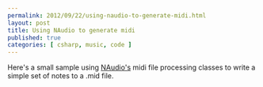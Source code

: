 ```yaml
---
permalink: 2012/09/22/using-naudio-to-generate-midi.html
layout: post
title: Using NAudio to generate midi
published: true
categories: [ csharp, music, code ]
---
```


Here's a small sample using <a href="https://github.com/naudio/NAudio" alt="link to NAudio site">NAudio's</a> midi 
file processing classes to write a simple set of notes to a .mid file.

```csharp


```




